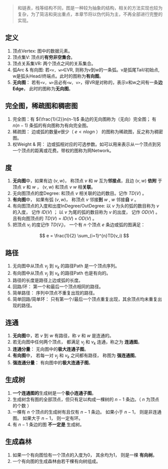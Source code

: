 > 和链表，栈等结构不同，图是一种较为抽象的结构，相关的方法实现也较为复杂，为了简洁和突出重点，本章节将以伪代码为主，不再全部进行完整的实现。

## 定义
1. 顶点Vertex: 图中的数据元素。
2. 顶点集V: 顶点的**有穷非空集合**。
3. 顶点关系集VR: 两个顶点之间的关系集合。
4. 弧Arc & 有向图: 若`<v, w>`∈VR, 则称为v到w的一条弧。v是弧尾Tail/初始点, w是弧头Head/终端点。此时的图称为**有向图**。
5. **无向图**： 若有`<v, w>`且必有`<w, v>`，得VR是对称的，表示v和w之间有一条**边Edge**， 此时的图称为**无向图**。


## 完全图，稀疏图和稠密图
1. 完全图：有 ${\frac{1}{2}}n(n-1)$ 条边的无向图称为（无向）完全图； 有 $n(n-1)$ 条弧的有向图称为有向完全图。
2. 稀疏图： 边或弧的数量e很少（ $e < nlogn$ ） 的图称为稀疏图，反之称为稠密图。
3. 权Weight & 网： 边或弧相对应的可选参数。如可以用来表示从一个顶点到另一个顶点的距离或花费。带权的图称为网Network。


## 度
1. **无向图**中，如果有边 $(v, w)$， 称顶点 $v$ 和 $w$ 互为**邻接点**，且边 $(v, w)$ **依附** 于顶点 $v$ 和 $w$ ， $(v, w)$ 和顶点 $v$ $w$ 相**关联**。
2. 无向图顶点的度Degree: 和顶点 $v$ 相关联的边的数目。记作 $TD(V)$ 。
3. **有向图**中， 如果有弧 $(v, w)$， 称顶点 $v$ 邻接**到** $w$ , $w$ 邻接**自** $v$ 。
4. 有向图顶点的入度和出度InDegree/OutDegree: 以 $v$ 为头的弧的数目称为 $v$ 的入度， 记作 $ID(V)$ ； 以 $v$ 为尾的弧的数目称为 $v$ 的出度， 记作 $OD(V)$ 。且有向图顶点的 $TD(V) = ID(V) + OD(V)$ 。
5. 把顶点 $v_i$ 的度记作 $TD(V_i)$， 一个有 $n$ 个顶点 $e$ 条边或弧的图满足：


$$ e = \frac{1}{2} \sum_{i=1}^{n}TD(v_i) $$


## 路径
1. 无向图中从顶点 $v_j$ 到 $v_k$ 的路径Path 是一个顶点序列。
2. 有向图中从顶点 $v_j$ 到 $v_k$ 的路径Path 也是有向的。
3. 路径的长度是路径上边或弧的长度。
4. 回路/环： 第一个和最后一个顶点相同的路径。
5. 简单路径： 序列中顶点不重复出现的路径。
6. 简单回路/简单环： 只有第一个/最后一个顶点重复出现，其余顶点均未重复出现的路径。


## 连通
1. **无向图**中，若 $v$ 到 $w$ 有路径，称 $v$ 和 $w$ 是连通的。
2. 若无向图中任何两个顶点， 都满足 $v_j$ 和 $v_k$ 连通，称之为 **连通图**。
3. **连通分量**： 无向图中的**极大连通子图**。
4. **有向图**中， 若每一对 $v_j$ 和 $v_k$ 之间都有路径， 称图为 **强连通图**。
5. **强连通分量**： 有向图中的**极大连通子图**。


## 生成树
1. **一个连通图的**生成树是一个**极小连通子图**。
2. 生成树含有图的全部顶点，但只有足以构成一棵树的 $n-1$ 条边。（ $n$ 为顶点的个数 ）
3. 一棵有 $n$ 个顶点的生成树有且仅有 $n-1$ 条边。 如果小于 $n-1$， 则是非连通图。 如果大于 $n-1$， 则一定有环。
4. 有 $n-1$ 条边的图 **不一定是** 生成树。


## 生成森林
1. 如果一个有向图恰有一个顶点的入度为0， 其余均为1， 则是一棵 **有向树**。
2. 一个有向图的生成森林由若干棵有向树组成。
